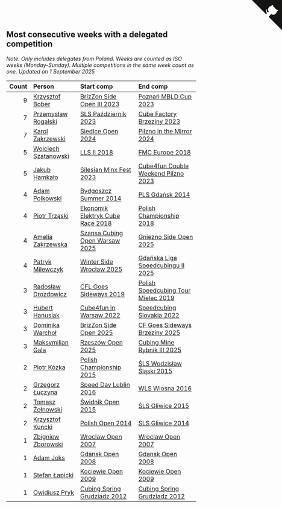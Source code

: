 ## Most consecutive weeks with a delegated competition

*Note: Only includes delegates from Poland. Weeks are counted as ISO weeks (Monday-Sunday). Multiple competitions in the same week count as one.*
*Updated on  1 September 2025*

| Count | Person | Start comp | End comp |
| ---: | :--- | :--- | :--- |
| 9 | [Krzysztof Bober](https://www.worldcubeassociation.org/persons/2013BOBE01) | [BrizZon Side Open III 2023](https://www.worldcubeassociation.org/competitions/BrizZonSideOpenIII2023) | [Poznań MBLD Cup 2023](https://www.worldcubeassociation.org/competitions/PoznanMBLDCup2023) |
| 7 | [Przemysław Rogalski](https://www.worldcubeassociation.org/persons/2013ROGA02) | [SLS Październik 2023](https://www.worldcubeassociation.org/competitions/SLSPazdziernik2023) | [Cube Factory Brzeziny 2023](https://www.worldcubeassociation.org/competitions/CubeFactoryBrzeziny2023) |
| 7 | [Karol Zakrzewski](https://www.worldcubeassociation.org/persons/2014ZAKR01) | [Siedlce Open 2024](https://www.worldcubeassociation.org/competitions/SiedlceOpen2024) | [Pilzno in the Mirror 2024](https://www.worldcubeassociation.org/competitions/PilznointheMirror2024) |
| 5 | [Wojciech Szatanowski](https://www.worldcubeassociation.org/persons/2011SZAT01) | [LLS II 2018](https://www.worldcubeassociation.org/competitions/LLSII2018) | [FMC Europe 2018](https://www.worldcubeassociation.org/competitions/FMCEurope2018) |
| 5 | [Jakub Hamkało](https://www.worldcubeassociation.org/persons/2018HAMK01) | [Silesian Minx Fest 2023](https://www.worldcubeassociation.org/competitions/SilesianMinxFest2023) | [Cube4fun Double Weekend Pilzno 2023](https://www.worldcubeassociation.org/competitions/Cube4funDWPilzno2023) |
| 4 | [Adam Polkowski](https://www.worldcubeassociation.org/persons/2007POLK01) | [Bydgoszcz Summer 2014](https://www.worldcubeassociation.org/competitions/BydgoszczSummer2014) | [PLS Gdańsk 2014](https://www.worldcubeassociation.org/competitions/PLSGdansk2014) |
| 4 | [Piotr Trząski](https://www.worldcubeassociation.org/persons/2012TRZA01) | [Ekonomik Elektryk Cube Race 2018](https://www.worldcubeassociation.org/competitions/EkonomikElektrykCubeRace2018) | [Polish Championship 2018](https://www.worldcubeassociation.org/competitions/PolishChampionship2018) |
| 4 | [Amelia Zakrzewska](https://www.worldcubeassociation.org/persons/2012ZAKR01) | [Szansa Cubing Open Warsaw 2025](https://www.worldcubeassociation.org/competitions/SzansaCubingOpenWarsaw2025) | [Gniezno Side Open 2025](https://www.worldcubeassociation.org/competitions/GnieznoSideOpen2025) |
| 4 | [Patryk Milewczyk](https://www.worldcubeassociation.org/persons/2014MILE01) | [Winter Side Wrocław 2025](https://www.worldcubeassociation.org/competitions/WinterSideWroclaw2025) | [Gdańska Liga Speedcubingu II 2025](https://www.worldcubeassociation.org/competitions/GLSII2025) |
| 3 | [Radosław Drozdowicz](https://www.worldcubeassociation.org/persons/2012DROZ02) | [CFL Goes Sideways 2019](https://www.worldcubeassociation.org/competitions/CFLGoesSideways2019) | [Polish Speedcubing Tour Mielec 2019](https://www.worldcubeassociation.org/competitions/PolishSpeedcubingTourMielec2019) |
| 3 | [Hubert Hanusiak](https://www.worldcubeassociation.org/persons/2013HANU01) | [Cube4fun in Warsaw 2022](https://www.worldcubeassociation.org/competitions/Cube4funWarsaw2022) | [Speedcubing Slovakia 2022](https://www.worldcubeassociation.org/competitions/SpeedcubingSlovakia2022) |
| 3 | [Dominika Warchoł](https://www.worldcubeassociation.org/persons/2021WARC01) | [BrizZon Side Open 2025](https://www.worldcubeassociation.org/competitions/BrizZonSideOpen2025) | [CF Goes Sideways Brzeziny 2025](https://www.worldcubeassociation.org/competitions/CFGoesSidewaysBrzeziny2025) |
| 3 | [Maksymilian Gala](https://www.worldcubeassociation.org/persons/2022GALA01) | [Rzeszów Open 2025](https://www.worldcubeassociation.org/competitions/RzeszowOpen2025) | [Cubing Mine Rybnik III 2025](https://www.worldcubeassociation.org/competitions/CubingMineRybnikIII2025) |
| 2 | [Piotr Kózka](https://www.worldcubeassociation.org/persons/2005KOZK01) | [Polish Championship 2015](https://www.worldcubeassociation.org/competitions/PolishChampionship2015) | [ŚLS Wodzisław Śląski 2015](https://www.worldcubeassociation.org/competitions/SLSWodzislawSlaski2015) |
| 2 | [Grzegorz Łuczyna](https://www.worldcubeassociation.org/persons/2005LUCZ01) | [Speed Day Lublin 2016](https://www.worldcubeassociation.org/competitions/SpeedDayLublin2016) | [WLS Wiosna 2016](https://www.worldcubeassociation.org/competitions/WLSWiosna2016) |
| 2 | [Tomasz Żołnowski](https://www.worldcubeassociation.org/persons/2005ZOLN01) | [Świdnik Open 2015](https://www.worldcubeassociation.org/competitions/SwidnikOpen2015) | [ŚLS Gliwice 2015](https://www.worldcubeassociation.org/competitions/SLSGliwice2015) |
| 2 | [Krzysztof Kuncki](https://www.worldcubeassociation.org/persons/2010KUNC01) | [Polish Open 2014](https://www.worldcubeassociation.org/competitions/PolishOpen2014) | [SLS Gliwice 2014](https://www.worldcubeassociation.org/competitions/SLSGliwice2014) |
| 1 | [Zbigniew Zborowski](https://www.worldcubeassociation.org/persons/2003ZBOR02) | [Wroclaw Open 2007](https://www.worldcubeassociation.org/competitions/WroclawOpen2007) | [Wroclaw Open 2007](https://www.worldcubeassociation.org/competitions/WroclawOpen2007) |
| 1 | [Adam Joks](https://www.worldcubeassociation.org/persons/2005JOKS01) | [Gdansk Open 2008](https://www.worldcubeassociation.org/competitions/GdanskOpen2008) | [Gdansk Open 2008](https://www.worldcubeassociation.org/competitions/GdanskOpen2008) |
| 1 | [Stefan Łapicki](https://www.worldcubeassociation.org/persons/2006LAPI01) | [Kociewie Open 2009](https://www.worldcubeassociation.org/competitions/KociewieOpen2009) | [Kociewie Open 2009](https://www.worldcubeassociation.org/competitions/KociewieOpen2009) |
| 1 | [Owidiusz Pryk](https://www.worldcubeassociation.org/persons/2008PRYK01) | [Cubing Spring Grudziadz 2012](https://www.worldcubeassociation.org/competitions/CubingSpringGrudziadz2012) | [Cubing Spring Grudziadz 2012](https://www.worldcubeassociation.org/competitions/CubingSpringGrudziadz2012) |


<a href="https://github.com/maxidragon/wca_statistics_pl" class="github-corner" aria-label="View source on Github"><svg width="80" height="80" viewBox="0 0 250 250" style="fill:#151513; color:#fff; position: absolute; top: 0; border: 0; right: 0;" aria-hidden="true"><path d="M0,0 L115,115 L130,115 L142,142 L250,250 L250,0 Z"></path><path d="M128.3,109.0 C113.8,99.7 119.0,89.6 119.0,89.6 C122.0,82.7 120.5,78.6 120.5,78.6 C119.2,72.0 123.4,76.3 123.4,76.3 C127.3,80.9 125.5,87.3 125.5,87.3 C122.9,97.6 130.6,101.9 134.4,103.2" fill="currentColor" style="transform-origin: 130px 106px;" class="octo-arm"></path><path d="M115.0,115.0 C114.9,115.1 118.7,116.5 119.8,115.4 L133.7,101.6 C136.9,99.2 139.9,98.4 142.2,98.6 C133.8,88.0 127.5,74.4 143.8,58.0 C148.5,53.4 154.0,51.2 159.7,51.0 C160.3,49.4 163.2,43.6 171.4,40.1 C171.4,40.1 176.1,42.5 178.8,56.2 C183.1,58.6 187.2,61.8 190.9,65.4 C194.5,69.0 197.7,73.2 200.1,77.6 C213.8,80.2 216.3,84.9 216.3,84.9 C212.7,93.1 206.9,96.0 205.4,96.6 C205.1,102.4 203.0,107.8 198.3,112.5 C181.9,128.9 168.3,122.5 157.7,114.1 C157.9,116.9 156.7,120.9 152.7,124.9 L141.0,136.5 C139.8,137.7 141.6,141.9 141.8,141.8 Z" fill="currentColor" class="octo-body"></path></svg></a><style>.github-corner:hover .octo-arm{animation:octocat-wave 560ms ease-in-out}@keyframes octocat-wave{0%,100%{transform:rotate(0)}20%,60%{transform:rotate(-25deg)}40%,80%{transform:rotate(10deg)}}@media (max-width:500px){.github-corner:hover .octo-arm{animation:none}.github-corner .octo-arm{animation:octocat-wave 560ms ease-in-out}}</style>
